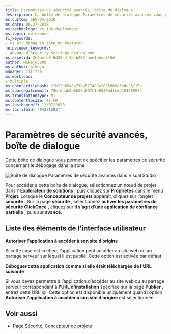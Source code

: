 ```yaml
---
title: Paramètres de sécurité avancés, boîte de dialogue
description: La boîte de dialogue Paramètres de sécurité avancés vous permet de spécifier les paramètres de sécurité relatifs au débogage dans la zone.
ms.custom: SEO-VS-2020
ms.date: 06/27/2018
ms.technology: vs-ide-deployment
ms.topic: reference
f1_keywords:
- vs.err.debug_in_zone_no_hostproc
helpviewer_keywords:
- Advanced Security Settings dialog box
ms.assetid: 2e7aefe9-6d20-4f3e-b257-aee1ebcc6f5d
author: Mikejo5000
ms.author: mikejo
manager: jillfra
ms.workload:
- multiple
ms.openlocfilehash: ffbf2bb5a8a73ba577489af825969c3bdc23f15e
ms.sourcegitcommit: 75bfdaab9a8b23a097c1e8538ed1cde404305974
ms.translationtype: MT
ms.contentlocale: fr-FR
ms.lasthandoff: 11/07/2020
ms.locfileid: "94351503"
---
```

# <a name="advanced-security-settings-dialog-box"></a>Paramètres de sécurité avancés, boîte de dialogue

Cette boîte de dialogue vous permet de spécifier les paramètres de sécurité concernant le débogage dans la zone.

![Boîte de dialogue Paramètres de sécurité avancés dans Visual Studio](../media/advanced-security-settings.png)

Pour accéder à cette boîte de dialogue, sélectionnez un nœud de projet dans l’ **Explorateur de solutions** , puis cliquez sur **Propriétés** dans le menu **Projet**. Lorsque le **Concepteur de projets** apparaît, cliquez sur l’onglet **sécurité** . Sur la page **sécurité** , sélectionnez **activer les paramètres de sécurité ClickOnce** , cliquez sur **il s’agit d’une application de confiance partielle** , puis sur **avancé**.

## <a name="uielement-list"></a>Liste des éléments de l'interface utilisateur

**Autoriser l’application à accéder à son site d’origine**

Si cette case est cochée, l’application peut accéder au site web ou au partage serveur sur lequel il est publié. Cette option est activée par défaut.

**Déboguer cette application comme si elle était téléchargée de l’URL suivante**

Si vous devez permettre à l’application d’accéder au site web ou au partage serveur correspondant à **l’URL d’installation** spécifiée sur la page **Publier** , entrez cette URL ici. Cette option est disponible uniquement quand l’option **Autoriser l’application à accéder à son site d’origine** est sélectionnée.

## <a name="see-also"></a>Voir aussi

- [Page Sécurité, Concepteur de projets](../../ide/reference/security-page-project-designer.md)
